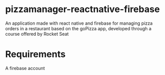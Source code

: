 # pizzamanager-reactnative-firebase
An application made with react native and firebase for managing pizza orders in a restaurant
based on the goPizza app, developed through a course offered by Rocket Seat

# Requirements
A firebase account
